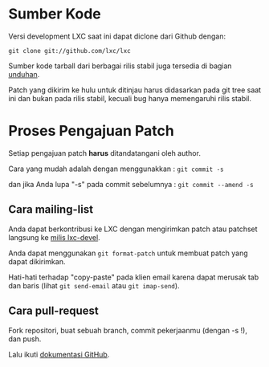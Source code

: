 <!--
# Source code
-->
# Sumber Kode

<!--
The current development version of LXC can be cloned from GitHub with:
-->
Versi development LXC saat ini dapat diclone dari Github dengan:

    git clone git://github.com/lxc/lxc

<!--
Source tarballs from the various stable releases are also available in the [downloads](/lxc/downloads/) section.
-->
Sumber kode tarball dari berbagai rilis stabil juga tersedia di bagian [unduhan](/lxc/downloads/).

<!--
Patches sent upstream for review must be based on the current git tree and not on stable releases, unless the bug only affects a stable release.
-->
Patch yang dikirim ke hulu untuk ditinjau harus didasarkan pada git tree saat ini dan bukan pada rilis stabil, kecuali bug hanya memengaruhi rilis stabil.

<!--
# Patch submission process
-->
# Proses Pengajuan Patch

<!--
Every submitted patch **must** be signed off by its author.
-->
Setiap pengajuan patch **harus** ditandatangani oleh author.

<!--
The easy way is to use : `git commit -s`
-->
Cara yang mudah adalah dengan menggunakkan : `git commit -s`

<!--
and if you forgot "-s" on a previous commit : `git commit --amend -s`
-->
dan jika Anda lupa "-s" pada commit sebelumnya : `git commit --amend -s`

<!--
## The mailing-list way
-->
## Cara mailing-list

<!--
You may contribute to LXC either by sending a patch or patchset directly on the [lxc-devel mailing-list](https://lists.linuxcontainers.org/).
-->
Anda dapat berkontribusi ke LXC dengan mengirimkan patch atau patchset langsung ke [milis lxc-devel](https://lists.linuxcontainers.org/).

<!--
You can use `git format-patch` to generate mailable patch.
-->
Anda dapat menggunakan `git format-patch` untuk membuat patch yang dapat dikirimkan.

<!--
Beware of "copy/paste" on mail clients as they can break tabs and lines (see `git send-email` or `git imap-send`).
-->
Hati-hati terhadap "copy-paste" pada klien email karena dapat merusak tab dan baris (lihat `git send-email` atau `git imap-send`).

<!--
## The pull-request way
-->
## Cara pull-request

<!--
Fork the repository, create a branch, commit you work (with -s !), and push it.
-->
Fork repositori, buat sebuah branch, commit pekerjaanmu (dengan -s !), dan push.

<!--
Then follow the [GitHub's doc](https://help.github.com/articles/creating-a-pull-request/).
-->
Lalu ikuti [dokumentasi GitHub](https://help.github.com/articles/creating-a-pull-request/).
